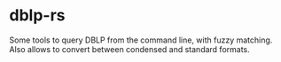 # dblp-rs

Some tools to query DBLP from the command line, with fuzzy matching. Also allows to convert between condensed and standard formats.
